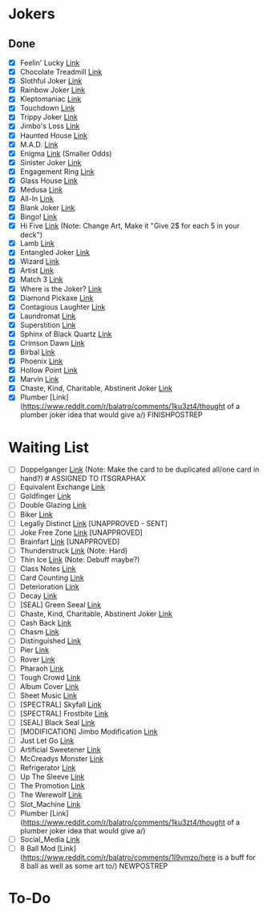 # Jokers
## Done
- [x] Feelin' Lucky [Link](https://www.reddit.com/r/balatro/comments/1kq0ff8/very_niche_but_maybe_powerful_joker/)
- [x] Chocolate Treadmill [Link](https://www.reddit.com/r/balatro/comments/1kqntx3/run_off_the_fat_from_all_those_ice_creams/)
- [x] Slothful Joker [Link](https://www.reddit.com/r/balatro/comments/1kmcvm1/decided_to_make_some_custom_joker_ideas_no_idea/)
- [x] Rainbow Joker [Link](https://www.reddit.com/r/balatro/comments/1kmcvm1/decided_to_make_some_custom_joker_ideas_no_idea/)
- [x] Kleptomaniac [Link](https://www.reddit.com/r/balatro/comments/1kpdhv3/lets_go_stealing/)
- [x] Touchdown [Link](https://www.reddit.com/r/balatro/comments/1khy2uv/everywhere_i_go_i_see_a_joker_idea/)
- [x] Trippy Joker [Link](https://www.reddit.com/r/balatro/comments/1kjf8bc/cooked_this_idea_while_i_was_in_the_zone/)
- [x] Jimbo's Loss [Link](https://www.reddit.com/r/balatro/comments/1kj5klm/jimbos_loss/)
- [x] Haunted House [Link](https://www.reddit.com/r/balatro/comments/1kdezay/joker_concept_haunted_house/) 
- [x] M.A.D. [Link](https://www.reddit.com/r/balatro/comments/1jycf28/balanced_jonklers_volume_2/?utm_source=share&utm_medium=web3x&utm_name=web3xcss&utm_term=1&utm_content=share_button)
- [x] Enigma [Link](https://www.reddit.com/r/balatro/comments/1jycf28/balanced_jonklers_volume_2/?utm_source=share&utm_medium=web3x&utm_name=web3xcss&utm_term=1&utm_content=share_button) (Smaller Odds)
- [x] Sinister Joker [Link](https://www.reddit.com/r/balatro/comments/1klnvnb/pause_that_score/)
- [x] Engagement Ring  [Link](https://www.reddit.com/r/balatro/comments/1kiegwz/i_just_got_engaged_so_i_made_a_joker_based_on_my/)
- [x] Glass House [Link](https://www.reddit.com/r/balatro/comments/1kps35w/joker_concept_for_full_house/)
- [x] Medusa [Link](https://www.reddit.com/r/balatro/comments/1kfupzh/stone_cards_are_underrated_and_unused_so_i_made/)
- [x] All-In [Link](https://www.reddit.com/r/balatro/comments/1kimkkl/a_custom_joker_for_people_with_terrible_econ/)
- [x] Blank Joker [Link](https://www.reddit.com/r/balatro/comments/1krkaam/update_blank_joker_2_optimized_for_ante_8_and/)
- [x] Bingo! [Link](https://www.reddit.com/r/balatro/comments/1kci768/how_about_this_for_a_fun_joker_idea/)
- [x] Hi Five [Link](https://www.reddit.com/r/balatro/comments/1khcu0v/joker_concept_that_wants_to_be_sold_hi_five/) (Note: Change Art, Make it "Give 2$ for each 5 in your deck")
- [x] Lamb [Link](https://www.reddit.com/r/balatro/comments/1kpz7nt/wish_we_had_more_questlike_jokers_similar_to/)
- [x] Entangled Joker [Link](https://www.reddit.com/r/balatro/comments/1jfljha/custom_jokers_after_a_lot_of_thoughts_100/?utm_source=share&utm_medium=web3x&utm_name=web3xcss&utm_term=1&utm_content=share_button)
- [x] Wizard [Link](https://www.reddit.com/r/balatro/comments/1jycf28/balanced_jonklers_volume_2/?utm_source=share&utm_medium=web3x&utm_name=web3xcss&utm_term=1&utm_content=share_button)
- [x] Artist [Link](https://www.reddit.com/r/balatro/comments/1jycf28/balanced_jonklers_volume_2/?utm_source=share&utm_medium=web3x&utm_name=web3xcss&utm_term=1&utm_content=share_button)
- [x] Match 3 [Link](https://www.reddit.com/r/balatro/comments/1jfljha/custom_jokers_after_a_lot_of_thoughts_100/?utm_source=share&utm_medium=web3x&utm_name=web3xcss&utm_term=1&utm_content=share_button)
- [x] Where is the Joker? [Link](https://www.reddit.com/r/balatro/comments/1kvmahd/where_is_joker_custom_joker/)
- [x] Diamond Pickaxe [Link](https://www.reddit.com/r/balatro/comments/1jycf28/balanced_jonklers_volume_2/?utm_source=share&utm_medium=web3x&utm_name=web3xcss&utm_term=1&utm_content=share_button)
- [x] Contagious Laughter [Link](https://www.reddit.com/r/balatro/comments/1kqcdt3/i_love_drawing_jokers_for_fun_so_i_tried_to_turn/)
- [x] Laundromat [Link](https://www.reddit.com/r/balatro/comments/1kt7joe/came_up_with_a_joker_idea_no_idea_how_balanced_it/)
- [x] Superstition [Link](https://www.reddit.com/r/balatro/comments/1hnbwvn/oc_here_are_some_custom_jokers_and_more_concepts/)
- [x] Sphinx of Black Quartz [Link](https://www.reddit.com/r/balatro/comments/1hnbwvn/oc_here_are_some_custom_jokers_and_more_concepts/)
- [x] Crimson Dawn [Link](https://www.reddit.com/r/balatro/comments/1hnbwvn/oc_here_are_some_custom_jokers_and_more_concepts/)
- [x] Birbal [Link](https://www.reddit.com/r/balatro/comments/1jycf28/balanced_jonklers_volume_2/?utm_source=share&utm_medium=web3x&utm_name=web3xcss&utm_term=1&utm_content=share_button)
- [x] Phoenix [Link](https://www.reddit.com/r/balatro/comments/1l45s5n/bored_at_work_and_decided_to_create_a_joker_idea/)
- [x] Hollow Point [Link](https://www.reddit.com/r/balatro/comments/1hnbwvn/oc_here_are_some_custom_jokers_and_more_concepts/)
- [x] Marvin [Link](https://www.reddit.com/r/balatro/comments/1kx76fw/i_got_bored_again/)
- [x] Chaste, Kind, Charitable, Abstinent Joker [Link](https://www.reddit.com/r/balatro/comments/1l7vmnh/all_the_jokercard_ideas_ive_had_while_playing/)
- [x] Plumber [Link](https://www.reddit.com/r/balatro/comments/1ku3zt4/thought of a plumber joker idea that would give a/)
FINISHPOSTREP

# Waiting List
- [ ] Doppelganger [Link](https://www.reddit.com/r/balatro/comments/1kiw3s0/joker_is_different_for_every_run/) (Note: Make the card to be duplicated all/one card in hand?) # ASSIGNED TO ITSGRAPHAX
- [ ] Equivalent Exchange [Link](https://www.reddit.com/r/balatro/comments/1klukvy/fuck_it_reposting_it_again/)
- [ ] Goldfinger [Link](https://www.reddit.com/r/balatro/comments/1kviylt/i_made_a_joker_that_completes_the_banana_trilogy/)
- [ ] Double Glazing [Link](https://www.reddit.com/r/balatro/comments/1kmcvm1/decided_to_make_some_custom_joker_ideas_no_idea/)
- [ ] Biker [Link](https://www.reddit.com/r/balatro/comments/1kmxev1/wanna_join_our_biker_gang_custom_joker_post/) 
- [ ] Legally Distinct [Link](https://www.reddit.com/r/balatro/comments/1kov6fo/had_these_joker_ideas_rattling_around_in_my_head/) [UNAPPROVED - SENT]
- [ ] Joke Free Zone [Link](https://www.reddit.com/r/balatro/comments/1kqcdt3/i_love_drawing_jokers_for_fun_so_i_tried_to_turn/) [UNAPPROVED]
- [ ] Brainfart [Link](https://www.reddit.com/r/balatro/comments/1kman09/a_more_consistent_get_for_a_less_consistent_result/) [UNAPPROVED]
- [ ] Thunderstruck [Link](https://www.reddit.com/r/balatro/comments/1jycf28/balanced_jonklers_volume_2/?utm_source=share&utm_medium=web3x&utm_name=web3xcss&utm_term=1&utm_content=share_button) (Note: Hard)
- [ ] Thin Ice [Link](https://www.reddit.com/r/balatro/comments/1jycf28/balanced_jonklers_volume_2/?utm_source=share&utm_medium=web3x&utm_name=web3xcss&utm_term=1&utm_content=share_button) (Note: Debuff maybe?)
- [ ] Class Notes [Link](https://www.reddit.com/r/balatro/comments/1jfljha/custom_jokers_after_a_lot_of_thoughts_100/?utm_source=share&utm_medium=web3x&utm_name=web3xcss&utm_term=1&utm_content=share_button)
- [ ] Card Counting [Link](https://www.reddit.com/r/balatro/comments/1l7vmnh/all_the_jokercard_ideas_ive_had_while_playing/)
- [ ] Deterioration [Link](https://www.reddit.com/r/balatro/comments/1l7vmnh/all_the_jokercard_ideas_ive_had_while_playing/)
- [ ] Decay [Link](https://www.reddit.com/r/balatro/comments/1l7vmnh/all_the_jokercard_ideas_ive_had_while_playing/)
- [ ] [SEAL] Green Seeal [Link](https://www.reddit.com/r/balatro/comments/1l7vmnh/all_the_jokercard_ideas_ive_had_while_playing/)
- [ ] Chaste, Kind, Charitable, Abstinent Joker [Link](https://www.reddit.com/r/balatro/comments/1l7vmnh/all_the_jokercard_ideas_ive_had_while_playing/)
- [ ] Cash Back [Link](https://www.reddit.com/r/balatro/comments/1l6iud1/joker_concepts_for_shops/)
- [ ] Chasm [Link](https://www.reddit.com/r/balatro/comments/1l89253/the_solution_to_make_stone_cards_viable_remove/)
- [ ] Distinguished [Link](https://www.reddit.com/r/balatro/comments/1hnbwvn/oc_here_are_some_custom_jokers_and_more_concepts/)
- [ ] Pier [Link](https://www.reddit.com/r/balatro/comments/1hnbwvn/oc_here_are_some_custom_jokers_and_more_concepts/)
- [ ] Rover [Link](https://www.reddit.com/r/balatro/comments/1hnbwvn/oc_here_are_some_custom_jokers_and_more_concepts/)
- [ ] Pharaoh [Link](https://www.reddit.com/r/balatro/comments/1hnbwvn/oc_here_are_some_custom_jokers_and_more_concepts/)
- [ ] Tough Crowd [Link](https://www.reddit.com/r/balatro/comments/1hnbwvn/oc_here_are_some_custom_jokers_and_more_concepts/)
- [ ] Album Cover [Link](https://www.reddit.com/r/balatro/comments/1hnbwvn/oc_here_are_some_custom_jokers_and_more_concepts/)
- [ ] Sheet Music [Link](https://www.reddit.com/r/balatro/comments/1hnbwvn/oc_here_are_some_custom_jokers_and_more_concepts/)
- [ ] [SPECTRAL] Skyfall [Link](https://www.reddit.com/r/balatro/comments/1hnbwvn/oc_here_are_some_custom_jokers_and_more_concepts/)
- [ ] [SPECTRAL] Frostbite [Link](https://www.reddit.com/r/balatro/comments/1hnbwvn/oc_here_are_some_custom_jokers_and_more_concepts/)
- [ ] [SEAL] Black Seal [Link](https://www.reddit.com/r/balatro/comments/1hnbwvn/oc_here_are_some_custom_jokers_and_more_concepts/)
- [ ] [MODIFICATION] Jimbo Modification [Link]((https://www.reddit.com/r/balatro/comments/1kw968a/had_this_idea_while_playing_isaac_coop/))
- [ ] Just Let Go [Link](https://www.reddit.com/r/balatro/comments/1kvxz2a/found_this_on_my_computer/)
- [ ] Artificial Sweetener [Link](https://www.reddit.com/r/balatro/comments/1kx8m5l/perkeo_if_it_were_a_food_joker_and_had_bad_art/)
- [ ] McCreadys Monster [Link](https://www.reddit.com/r/balatro/comments/1kwq1um/mccreadys_monster/)
- [ ] Refrigerator [Link](https://www.reddit.com/r/balatro/comments/1kr8n39/refrigerator/)
- [ ] Up The Sleeve [Link](https://www.reddit.com/r/balatro/comments/1kup5u1/some_unserious_joker_ideas/)
- [ ] The Promotion [Link](https://www.reddit.com/r/balatro/comments/1kup5u1/some_unserious_joker_ideas/)
- [ ] The Werewolf [Link](https://www.reddit.com/r/balatro/comments/1kup5u1/some_unserious_joker_ideas/)
- [ ] Slot_Machine [Link](https://www.reddit.com/r/balatro/comments/1ktd4dg/had_an_idea_for_a_slot_machine_joker_lemme_know/)
- [ ] Plumber [Link](https://www.reddit.com/r/balatro/comments/1ku3zt4/thought of a plumber joker idea that would give a/)
- [ ] Social_Media [Link](https://www.reddit.com/r/balatro/comments/1l5zqj4/joker_idea/)
- [ ] 8 Ball Mod [Link](https://www.reddit.com/r/balatro/comments/1l9vmzo/here is a buff for 8 ball as well as some art to/)
NEWPOSTREP

# To-Do
